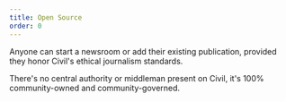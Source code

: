 ```yaml
---
title: Open Source
order: 0
---
```




Anyone can start a newsroom or add their existing publication, provided they honor Civil's ethical journalism standards.

 There's no central authority or middleman present on Civil, it's 100% community-owned and community-governed.
